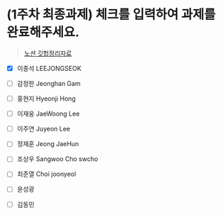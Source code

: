 # (1주차 최종과제) 체크를 입력하여 과제를 완료해주세요.

> [노션 깃헙정리자료](https://www.notion.so/Git-ec10d8d1770648ce904be22d4a81bb01)

- [x] 이종석 LEEJONGSEOK

- [ ] 감정한 Jeonghan Gam

- [ ] 홍현지 Hyeonji Hong

- [ ] 이재웅 JaeWoong Lee

- [ ] 이주연 Juyeon Lee

- [ ] 정재훈 Jeong JaeHun

- [ ] 조상우 Sangwoo Cho swcho

- [ ] 최준열 Choi joonyeol

- [ ] 윤성광

- [ ] 김동민
